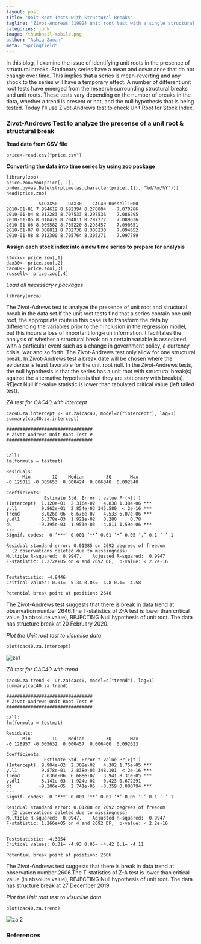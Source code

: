 ```yaml
---
layout: post
title: "Unit Root Tests with Structural Breaks"
tagline: "Zivot-Andrews (1992) unit root test with a single structural break: An investigation on Stock Market data with R"
categories: junk
image: /thumbnail-mobile.png
author: "Ashiq Zaman"
meta: "Springfield"
---
```

In this blog, I examine the issue of identifying unit roots in the presence of structural breaks. Stationary series have a mean and covariance that do not change over time. This implies that a series is mean-reverting and any shock to the series will have a temporary effect. A number of different unit root tests have emerged from the research surrounding structural breaks and unit roots. These tests vary depending on the number of breaks in the data, whether a trend is present or not, and the null hypothesis that is being tested. Today I'll use Zivot-Andrews test to check Unit Root for Stock Index.

### Zivot-Andrews Test to analyze the presense of a unit root & structural break

**Read data from CSV file**

```{r}
price<-read.csv("price.csv")
```

**Converting the data into time series by using zoo package**

```{r}
library(zoo)
price.zoo=zoo(price[,-1], order.by=as.Date(strptime(as.character(price[,1]), "%d/%m/%Y")))
head(price.zoo)

            STOXX50    DAX30    CAC40 Russell1000
2010-01-01 7.994619 8.692394 8.278004    7.070286
2010-01-04 8.012283 8.707533 8.297536    7.086295
2010-01-05 8.010479 8.704811 8.297272    7.089636
2010-01-06 8.009582 8.705220 8.298457    7.090651
2010-01-07 8.008811 8.702736 8.300230    7.094652
2010-01-08 8.012300 8.705764 8.305271    7.097789
```

**Assign each stock index into a new time series to prepare for analysis**

```{r}
stoxx<- price.zoo[,1]
dax30<- price.zoo[,2]
cac40<- price.zoo[,3]
russell<- price.zoo[,4]
```

*Load all necessary r packages*

```{r}
library(urca)
```

The Zivot-Adrews test to analyze the presence of unit root and structural break in the data set.If the unit root tests find that a series contain one unit root, the appropriate route in this case is to transform the data by differencing the variables prior to their inclusion in the regression model, but this incurs a loss of important long-run information.it facilitates the analysis of whether a structural break on a certain variable is associated with a particular event such as a change in government policy, a currency crisis, war and so forth. The Zivot-Andrews test only allow for one structural break. In Zivot-Andrews test a break date will be chosen where the evidence is least favorable for the unit root null. In the Zivot-Andrews tests, the null hypothesis is that the series has a unit root with structural break(s) against the alternative hypothesis that they are stationary with break(s). REject Null if t-value statistic is lower than tabulated critical value (left tailed test).

*ZA test for CAC40 with intercept*

```{r}
cac40.za.intercept <- ur.za(cac40, model=c("intercept"), lag=1)
summary(cac40.za.intercept)

################################ 
# Zivot-Andrews Unit Root Test # 
################################ 


Call:
lm(formula = testmat)

Residuals:
      Min        1Q    Median        3Q       Max 
-0.125011 -0.005653  0.000424  0.006340  0.092540 

Coefficients:
              Estimate Std. Error t value Pr(>|t|)    
(Intercept)  1.120e-01  2.316e-02   4.838 1.38e-06 ***
y.l1         9.862e-01  2.854e-03 345.580  < 2e-16 ***
trend        3.026e-06  6.676e-07   4.533 6.07e-06 ***
y.dl1        5.378e-03  1.921e-02   0.280     0.78    
du          -9.395e-03  1.953e-03  -4.811 1.59e-06 ***
---
Signif. codes:  0 ‘***’ 0.001 ‘**’ 0.01 ‘*’ 0.05 ‘.’ 0.1 ‘ ’ 1

Residual standard error: 0.01285 on 2692 degrees of freedom
  (2 observations deleted due to missingness)
Multiple R-squared:  0.9947,	Adjusted R-squared:  0.9947 
F-statistic: 1.272e+05 on 4 and 2692 DF,  p-value: < 2.2e-16


Teststatistic: -4.8446 
Critical values: 0.01= -5.34 0.05= -4.8 0.1= -4.58 

Potential break point at position: 2646 
```

The Zivot-Andrews test suggests that there is break in data trend at observation number 2646.The T-statistics of Z-A test is lower than critical value (in absolute value), REJECTING Null hypothesis of unit root. The data has structure break at 20 February 2020.

*Plot the Unit root test to visualise data*

```{r}
plot(cac40.za.intercept)
```

![za1](https://user-images.githubusercontent.com/47462688/82130084-fdc03000-97bf-11ea-8522-01cf195b5917.JPG)

*ZA test for CAC40 with trend*

```{r}
cac40.za.trend <- ur.za(cac40, model=c("trend"), lag=1)
summary(cac40.za.trend)

################################ 
# Zivot-Andrews Unit Root Test # 
################################ 

Call:
lm(formula = testmat)

Residuals:
      Min        1Q    Median        3Q       Max 
-0.128957 -0.005632  0.000457  0.006400  0.092623 

Coefficients:
              Estimate Std. Error t value Pr(>|t|)    
(Intercept)  9.904e-02  2.302e-02   4.302 1.75e-05 ***
y.l1         9.878e-01  2.838e-03 348.101  < 2e-16 ***
trend        2.636e-06  6.688e-07   3.941 8.31e-05 ***
y.dl1        8.141e-03  1.924e-02   0.423 0.672291    
dt          -9.206e-05  2.741e-05  -3.359 0.000794 ***
---
Signif. codes:  0 ‘***’ 0.001 ‘**’ 0.01 ‘*’ 0.05 ‘.’ 0.1 ‘ ’ 1

Residual standard error: 0.01288 on 2692 degrees of freedom
  (2 observations deleted due to missingness)
Multiple R-squared:  0.9947,	Adjusted R-squared:  0.9947 
F-statistic: 1.266e+05 on 4 and 2692 DF,  p-value: < 2.2e-16


Teststatistic: -4.3054 
Critical values: 0.01= -4.93 0.05= -4.42 0.1= -4.11 

Potential break point at position: 2606 

```

The Zivot-Andrews test suggests that there is break in data trend at observation number 2606.The T-statistics of Z-A test is lower than critical value (in absolute value), REJECTING Null hypothesis of unit root. The data has structure break at 27 December 2019.

*Plot the Unit root test to visualise data*

```{r}
plot(cac40.za.trend)
```

![za 2](https://user-images.githubusercontent.com/47462688/82130101-1cbec200-97c0-11ea-8ed4-03bdb5e0ddd2.JPG)


### References
